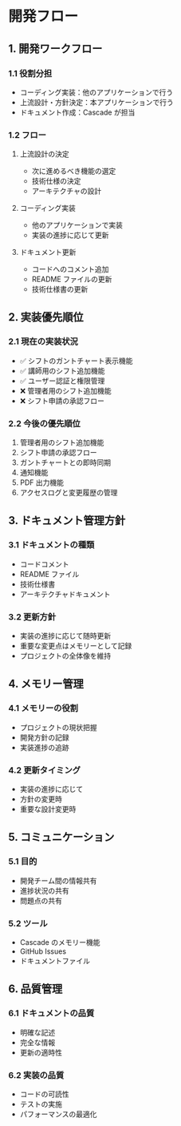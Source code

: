 # 開発フロー

## 1. 開発ワークフロー

### 1.1 役割分担

- コーディング実装：他のアプリケーションで行う
- 上流設計・方針決定：本アプリケーションで行う
- ドキュメント作成：Cascade が担当

### 1.2 フロー

1. 上流設計の決定

   - 次に進めるべき機能の選定
   - 技術仕様の決定
   - アーキテクチャの設計

2. コーディング実装

   - 他のアプリケーションで実装
   - 実装の進捗に応じて更新

3. ドキュメント更新
   - コードへのコメント追加
   - README ファイルの更新
   - 技術仕様書の更新

## 2. 実装優先順位

### 2.1 現在の実装状況

- ✅ シフトのガントチャート表示機能
- ✅ 講師用のシフト追加機能
- ✅ ユーザー認証と権限管理
- ❌ 管理者用のシフト追加機能
- ❌ シフト申請の承認フロー

### 2.2 今後の優先順位

1. 管理者用のシフト追加機能
2. シフト申請の承認フロー
3. ガントチャートとの即時同期
4. 通知機能
5. PDF 出力機能
6. アクセスログと変更履歴の管理

## 3. ドキュメント管理方針

### 3.1 ドキュメントの種類

- コードコメント
- README ファイル
- 技術仕様書
- アーキテクチャドキュメント

### 3.2 更新方針

- 実装の進捗に応じて随時更新
- 重要な変更点はメモリーとして記録
- プロジェクトの全体像を維持

## 4. メモリー管理

### 4.1 メモリーの役割

- プロジェクトの現状把握
- 開発方針の記録
- 実装進捗の追跡

### 4.2 更新タイミング

- 実装の進捗に応じて
- 方針の変更時
- 重要な設計変更時

## 5. コミュニケーション

### 5.1 目的

- 開発チーム間の情報共有
- 進捗状況の共有
- 問題点の共有

### 5.2 ツール

- Cascade のメモリー機能
- GitHub Issues
- ドキュメントファイル

## 6. 品質管理

### 6.1 ドキュメントの品質

- 明確な記述
- 完全な情報
- 更新の適時性

### 6.2 実装の品質

- コードの可読性
- テストの実施
- パフォーマンスの最適化
